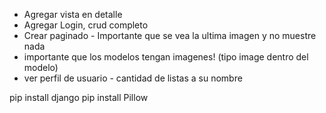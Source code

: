 - Agregar vista en detalle
- Agregar Login, crud completo 
- Crear paginado - Importante que se vea la ultima imagen y no muestre nada
- importante que los modelos tengan imagenes! (tipo image dentro del modelo)
- ver perfil de usuario - cantidad de listas a su nombre


pip install django
pip install Pillow